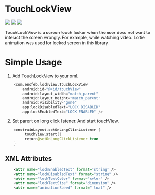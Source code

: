 TouchLockView
===============
<a href="http://developer.android.com/index.html" target="_blank"><img src="https://img.shields.io/badge/platform-android-green.svg"/></a>
<a href="https://android-arsenal.com/api?level=15" target="_blank"><img src="https://img.shields.io/badge/API-19%2B-green.svg?style=flat"/></a>
<a href="http://opensource.org/licenses/MIT" target="_blank"><img src="https://img.shields.io/badge/License-MIT-blue.svg?style=flat"/></a>

TouchLockView is a screen touch locker when the user does not want to interact the screen wrongly. For example, while watching video. Lottie animation was used for locked screen in this library.

# Simple Usage
1) Add TouchLockView to your xml.
```kotlin
    <com.enofeb.lockview.TouchLockView
        android:id="@+id/touchView"
        android:layout_width="match_parent"
        android:layout_height="match_parent"
        android:visibility="gone"
        app:lockDisabledText="LOCK DISABLED"
        app:lockEnabledText="LOCK ENABLED" />
```

2) Set parent on long click listener. And start touchView.
```kotlin
    constrainLayout.setOnLongClickListener {
         touchView.start()
         return@setOnLongClickListener true
    }
```

## XML Attributes
```xml
    <attr name="lockEnabledText" format="string" />
    <attr name="lockDisabledText" format="string" />
    <attr name="lockTextColor" format="color" />
    <attr name="lockTextSize" format="dimension" />
    <attr name="animationSpeed" format="float" />
```